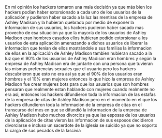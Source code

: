 En mi opinión los hackers tomaron una mala decisión ya que más bien los hackers podían haber extorsionado a cada uno de los usuarios de la aplicación y pudieron
haber sacado a la luz las mentiras de la empresa de Ashley Madison y la hubieran quebrado por medio de exponer la informacion de sus usuarios, los hackers
pudieron haber sacado mas provecho de esa situación ya que la mayoría de los usuarios de Ashley Madison eran hombres casados ellos hubieran podido
extorsionar a los usuarios de esta aplicación amenazando a dichos usuarios de liberar la informacion que tenían de ellos mostrándole a sus familias la informacion
de ellos en la aplicación de Ashley Madison tambien hubieran sacado a la luz que el 90% de los usuarios de Ashley Madison eran hombres y según la empresa de
Ashley Madison era de juntarte con una persona que tuvieran las mismas preferencias sexuales que el usuario pero los hackers descubrieron que esto no
era asi ya que el 90% de los usuarios eran hombres y el 10% eran mujeres entonces lo que hizo la empresa de Ashley Madison fue crear mujeres bots para
que los usuarios que son hombres pensaran que realmente estan hablando con mujeres cuando realmente no era asi, entonces los hackers difundieron toda la
informacion de las estafas de la empresa de citas de Ashley Madison pero en el momento en el que los hackers difundieron toda la informacion de la empresa de
citas en el transcurso del mes en que se difundió la informacion de la empresa de Ashley Madison hubo muchos divorcios ya que las esposas de los usuarios de la
aplicación de citas vieron las informacion de sus esposos decidieron divorciarse e incluso un sacerdote de la iglesia se suicido ya que no soporto la carga de sus
pecados de la lascivia
